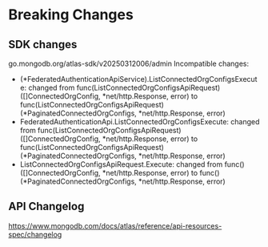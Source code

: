 # Breaking Changes

## SDK changes

go.mongodb.org/atlas-sdk/v20250312006/admin
Incompatible changes:

- (*FederatedAuthenticationApiService).ListConnectedOrgConfigsExecute: changed from func(ListConnectedOrgConfigsApiRequest) ([]ConnectedOrgConfig, *net/http.Response, error) to func(ListConnectedOrgConfigsApiRequest) (*PaginatedConnectedOrgConfigs, *net/http.Response, error)
- FederatedAuthenticationApi.ListConnectedOrgConfigsExecute: changed from func(ListConnectedOrgConfigsApiRequest) ([]ConnectedOrgConfig, *net/http.Response, error) to func(ListConnectedOrgConfigsApiRequest) (*PaginatedConnectedOrgConfigs, \*net/http.Response, error)
- ListConnectedOrgConfigsApiRequest.Execute: changed from func() ([]ConnectedOrgConfig, *net/http.Response, error) to func() (*PaginatedConnectedOrgConfigs, \*net/http.Response, error)

## API Changelog

https://www.mongodb.com/docs/atlas/reference/api-resources-spec/changelog
